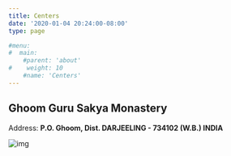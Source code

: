 ```yaml
---
title: Centers
date: '2020-01-04 20:24:00-08:00'
type: page

#menu:
#  main:
    #parent: 'about'
#    weight: 10
    #name: 'Centers'
---
```




## Ghoom Guru Sakya Monastery

Address: **P.O. Ghoom, Dist. DARJEELING - 734102 (W.B.) INDIA**

![img](https://mmbiz.qpic.cn/mmbiz_jpg/jZ6aUbzt6ITSLsDH9qs9ibFg98F5zv9mjmbfqWdfLYYqYDI15IY90F3XId1J8MGL2XicqDZxRDlYt2GKJ7VVuRiaw/640?wx_fmt=jpeg&wxfrom=5&wx_lazy=1&wx_co=1)


